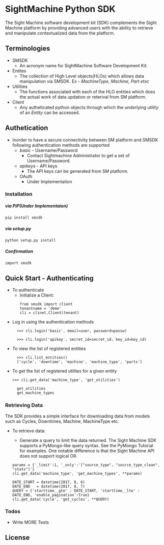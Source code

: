 # SightMachine Python SDK

The Sight Machine software development kit (SDK) complements the Sight Machine platform by providing advanced users with the ability to retrieve and manipulate contextualized data from the platform.


## Terminologies
- SMSDK
  - An acronym name for SightMachine Software Development Kit.
- Entites
    - The collection of High Level objects(HLOs) which allows data manipulation via SMSDK. Ex - *MachineType, Machine, Part etxc*
- Utilities
  - The functions associated with each of the HLO entities which does the actual work of data updation or reterival from SM platform.
- Client
  - Any autheticated python objects through which the underlying *utility* of an *Entity* can be accessed.  
  
## Authetication
  - Inorder to have a secure connectivity between SM platform and SMSDK following authentication methods are supported 
    -  *basic* - Username/Password
       -  Contact Sightmachine Administrator to get a set of Username/Password.
    -  *apikeys* - API keys
       - The API keys can be generated from SM platform.  
    -  OAuth
       - Under Implementation
  
### Installation

##### via PiP(Under Implementaion)
```
pip install smsdk
```

##### via setup.py
```
python setup.py install
```

##### Confirmation
```
import smsdk
```
## Quick Start - Authenticating
- To authenticate
  - Initialize a Client: 
    ```
    from smsdk import client
    tenantname = 'demo'
    cli = clinet.Client(tenant)
    ```
- Log in using the authentication methods
  ```
    >>> cli.login('basic', email=user, password=passw)
  ```
  ```
    >>> cli.login('apikey', secret_id=secret_id, key_id=key_id)
  ```
- To view the list of registered entities
  ```
    >>> cli.list_entities()
    ['cycle', 'downtime', 'machine', 'machine_type', 'parts']
  ```
- To get the list of registered utilites for a given entity
  ```
  >>> cli.get_data('machine_type', 'get_utilities')

    get_utilities
    get_machine_types
  ```
### Retrieving Data
The SDK provides a simple interface for downloading data from models such as Cycles, Downtimes, Machine, MachineType etc.
- To retrieve data:
  -  Generate a query to limit the data returned.
The Sight Machine SDK supports a PyMongo-like query syntax. See the PyMongo Tutorial for examples. One notable difference is that the Sight Machine API does not support logical OR.
  ```
  params = {'_limit':1, '_only':'["source_type", "source_type_clean", "stats"]'}
  cli.get_data('machine_type', 'get_machine_types', **params)
  ```
  
  ```
  DATE_START = datetime(2017, 8, 6)
  DATE_END   = datetime(2017, 8, 7)
  QUERY = {'starttime__gte' : DATE_START, 'starttime__lte' : DATE_END, 'enable_pagination':True}
  cli.get_data('cycle', 'get_cycles', **QUERY)
  ```

### Todos

 - Write MORE Tests


License
----


